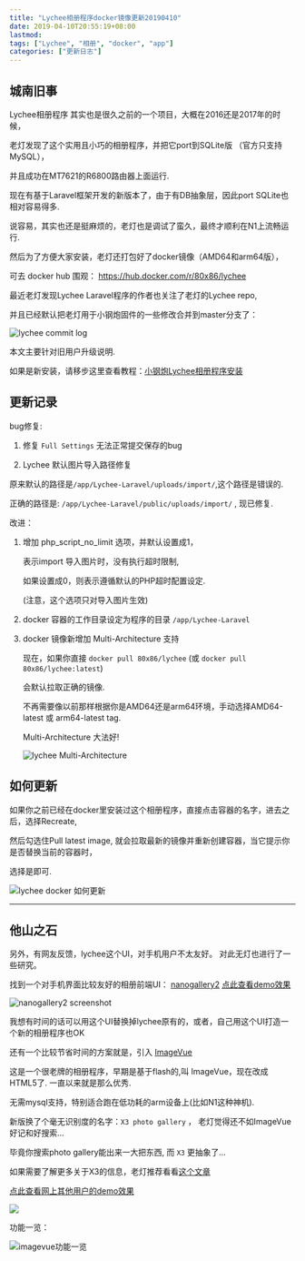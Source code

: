 ```yaml
---
title: "Lychee相册程序docker镜像更新20190410"
date: 2019-04-10T20:55:19+08:00
lastmod: 
tags: ["Lychee", "相册", "docker", "app"]
categories: ["更新日志"]
---
```


## 城南旧事

Lychee相册程序 其实也是很久之前的一个项目，大概在2016还是2017年的时候，

老灯发现了这个实用且小巧的相册程序，并把它port到SQLite版 （官方只支持MySQL），

并且成功在MT7621的R6800路由器上面运行.

现在有基于Laravel框架开发的新版本了，由于有DB抽象层，因此port SQLite也相对容易得多.

说容易，其实也还是挺麻烦的，老灯也是调试了蛮久，最终才顺利在N1上流畅运行. 

然后为了方便大家安装，老灯还打包好了docker镜像（AMD64和arm64版），

可去 docker hub 围观： https://hub.docker.com/r/80x86/lychee

最近老灯发现Lychee Laravel程序的作者也关注了老灯的Lychee repo,

并且已经默认把老灯用于小钢炮固件的一些修改合并到master分支了：

![lychee commit log](2019-04-10.22-58-19-lychee-commit-log.png)

本文主要针对旧用户升级说明.

如果是新安装，请移步这里查看教程：[小钢炮Lychee相册程序安装](https://dwz.cn/QcF1ZMFw)

## 更新记录

bug修复:

1. 修复 `Full Settings` 无法正常提交保存的bug

2. Lychee 默认图片导入路径修复

原来默认的路径是`/app/Lychee-Laravel/uploads/import/`,这个路径是错误的.

正确的路径是: `/app/Lychee-Laravel/public/uploads/import/` , 现已修复.

改进：

1. 增加 php_script_no_limit 选项，并默认设置成1，

    表示import 导入图片时，没有执行超时限制,

    如果设置成0，则表示遵循默认的PHP超时配置设定.

    (注意，这个选项只对导入图片生效)


2. docker 容器的工作目录设定为程序的目录 `/app/Lychee-Laravel`

3. docker 镜像新增加 Multi-Architecture 支持

    现在，如果你直接 `docker pull 80x86/lychee` (或  `docker pull 80x86/lychee:latest`) 

    会默认拉取正确的镜像. 

    不再需要像以前那样根据你是AMD64还是arm64环境，手动选择AMD64-latest 或 arm64-latest tag.

    Multi-Architecture 大法好!

    ![lychee Multi-Architecture](2019-04-11_00-01-multi-arch.png)


## 如何更新

如果你之前已经在docker里安装过这个相册程序，直接点击容器的名字，进去之后，选择Recreate, 

然后勾选住Pull latest image, 就会拉取最新的镜像并重新创建容器，当它提示你是否替换当前的容器时，

选择是即可.

![lychee docker 如何更新](2019-04-10_23-18-lychee-docker-container-update.png)

------------------------------------------------------------------------

## 他山之石

另外，有网友反馈，lychee这个UI，对手机用户不太友好。
对此无灯也进行了一些研究。

找到一个对手机界面比较友好的相册前端UI： [nanogallery2](https://nanogallery2.nanostudio.org/)
[点此查看demo效果](http://nanogallery.brisbois.fr/)

![nanogallery2 screenshot](https://nanogallery2.nanostudio.org/img/screenshot_builder.jpg)


我想有时间的话可以用这个UI替换掉lychee原有的，或者，自己用这个UI打造一个新的相册程序也OK

还有一个比较节省时间的方案就是，引入 [ImageVue](https://www.photo.gallery/)

这是一个很老牌的相册程序，早期是基于flash的,叫 ImageVue，现在改成HTML5了. 一直以来就是那么优秀. 

无需mysql支持，特别适合跑在低功耗的arm设备上(比如N1这种神机).

新版换了个毫无识别度的名字：`X3 photo gallery` ， 老灯觉得还不如ImageVue好记和好搜索...

毕竟你搜索photo gallery能出来一大把东西, 而 `X3` 更抽象了...

如果需要了解更多关于X3的信息，老灯推荐看看[这个文章](https://yorkchou.com/iamgevue.html)

[点此查看网上其他用户的demo效果](https://gallery.yorkchou.com/)


![](2019-04-10.23-05-37-imagevue.png)

功能一览：

![imagevue功能一览](2019-04-10.23-06-06-imagevue-feature.png)